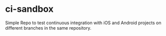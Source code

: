# ci-sandbox
Simple Repo to test continuous integration with iOS and Android projects on different branches in the same repository.
